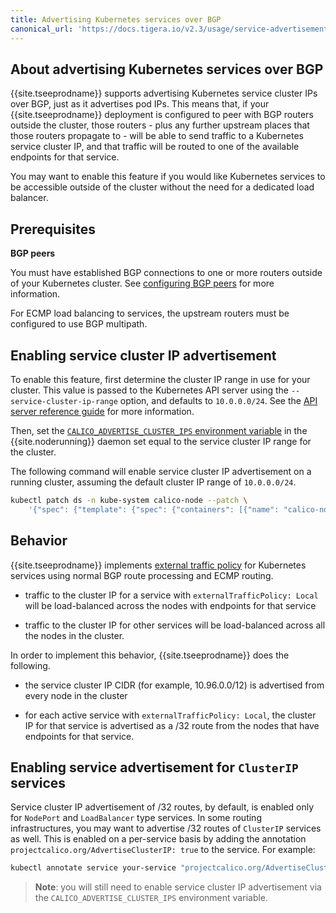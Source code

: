 ```yaml
---
title: Advertising Kubernetes services over BGP
canonical_url: 'https://docs.tigera.io/v2.3/usage/service-advertisement'
---
```


## About advertising Kubernetes services over BGP

{{site.tseeprodname}} supports advertising Kubernetes service cluster IPs over BGP, just as it advertises pod IPs.
This means that, if your {{site.tseeprodname}} deployment is configured to peer with BGP routers
outside the cluster, those routers - plus any further upstream places that those routers propagate to - will be able
to send traffic to a Kubernetes service cluster IP, and that traffic will be routed to one of the
available endpoints for that service.

You may want to enable this feature if you would like Kubernetes services to be accessible outside of the
cluster without the need for a dedicated load balancer.

## Prerequisites

**BGP peers**

You must have established BGP connections to one or more routers outside of your Kubernetes cluster.
See [configuring BGP peers][bgp-peers] for more information.

For ECMP load balancing to services, the upstream routers must be configured to use BGP multipath.

## Enabling service cluster IP advertisement

To enable this feature, first determine the cluster IP range in use for your cluster. This value is passed to the Kubernetes API server
using the `--service-cluster-ip-range` option, and defaults to `10.0.0.0/24`. See the [API server reference guide][apiserver] for more information.

Then, set the [`CALICO_ADVERTISE_CLUSTER_IPS` environment variable][reference] in the {{site.noderunning}} daemon set
equal to the service cluster IP range for the cluster.

The following command will enable service cluster IP advertisement on a running cluster, assuming the default cluster IP range
of `10.0.0.0/24`.

```bash
kubectl patch ds -n kube-system calico-node --patch \
    '{"spec": {"template": {"spec": {"containers": [{"name": "calico-node", "env": [{"name": "CALICO_ADVERTISE_CLUSTER_IPS", "value": "10.0.0.0/24"}]}]}}}}'
```

## Behavior

{{site.tseeprodname}} implements [external traffic policy][external-traffic-policy] for Kubernetes services
using normal BGP route processing and ECMP routing.

-  traffic to the cluster IP for a service with `externalTrafficPolicy: Local` will be load-balanced across the
   nodes with endpoints for that service

-  traffic to the cluster IP for other services will be load-balanced across all the nodes in the cluster.

In order to implement this behavior, {{site.tseeprodname}} does the following.

-  the service cluster IP CIDR (for example, 10.96.0.0/12) is advertised from
   every node in the cluster

-  for each active service with `externalTrafficPolicy: Local`, the
   cluster IP for that service is advertised as a /32 route from the
   nodes that have endpoints for that service.

## Enabling service advertisement for `ClusterIP` services

Service cluster IP advertisement of /32 routes, by default, is enabled only for `NodePort` and `LoadBalancer` type services.
In some routing infrastructures, you may want to advertise /32 routes of `ClusterIP` services as well. This is enabled on a
per-service basis by adding the annotation `projectcalico.org/AdvertiseClusterIP: true` to the service. For example:

```bash
kubectl annotate service your-service "projectcalico.org/AdvertiseClusterIP=true"
```

> **Note**: you will still need to enable service cluster IP advertisement via the `CALICO_ADVERTISE_CLUSTER_IPS` environment variable.

[external-traffic-policy]: https://kubernetes.io/docs/tasks/access-application-cluster/create-external-load-balancer/#preserving-the-client-source-ip
[apiserver]: https://kubernetes.io/docs/reference/command-line-tools-reference/kube-apiserver/
[reference]: {{site.baseurl}}/{{page.version}}/getting-started/kubernetes/installation/config-options#configuring-service-advertisement
[bgp-peers]: {{site.baseurl}}/{{page.version}}/networking/bgp
